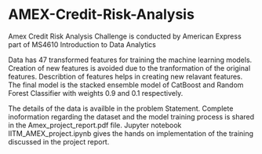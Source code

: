 # AMEX-Credit-Risk-Analysis
Amex Credit Risk Analysis Challenge is conducted by American Express part of MS4610 Introduction to Data Analytics

Data has 47 transformed features for training the machine learning models. Creation of new features is avoided due to the tranformation of the original features. 
Describtion of features helps in creating new relavant features. The final model is the stacked ensemble model of CatBoost and Random Forest Classifier with weights 0.9 and 0.1 
respectively. 

The details of the data is availble in the problem Statement. 
Complete inoformation regarding the dataset and the model training process is shared in the Amex_project_report.pdf file. 
Jupyter notebook IITM_AMEX_project.ipynb gives the hands on implementation of the training discussed in the project report.
